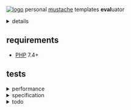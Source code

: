 [![logo](https://raw.githack.com/determin1st/sm-mustache/master/tests/logo.jpg)](https://youtu.be/mQ_AdzWE5Ec)
personal [mustache](https://mustache.github.io/) templates **eval**uator
<details>
  <summary>details</summary>

[The origin](https://github.com/bobthecow/mustache.php)
was reduced, monolithized and namespaced.. a total, individual rewrite from ~`130`kb to ~`15`kb.
#### reduced (removed)
- `=`, template delimiters modifier.
- `<`, template parent, inheritance.
- `>`, template partials, inheritance.
- pragmas (not in spec).
- escaping with `{{{trippleStash}}}`.
- escaping by default (specified explicitly).
- template recursion by default (specified explicitly).
- exceptions/breaks.
- strict callables option.
- logger object => function.
- helpers object => array.
- camel/snake case mixture => camel case.
- filesystem template loaders (strings only, [UTF-8](https://en.wikipedia.org/wiki/UTF-8) is assumed).
- filesystem cache (memory cache only).
- `md5()` hash calculations.
- `mbstring.func_overload` guard (deprecated in new PHPs).
- PHPDoc.
#### monolithized
- helper classes unified into a single engine class.
- template classes converted into anonymous render functions (heredoc).
- rendering short-circuited (recursion instead of repetition).
- accumulation of lines instead of characters in tokenizer.
#### namespaced
- `SM`
</details>

## requirements
- [PHP](https://www.php.net/) 7.4+

## tests
<details>
<summary>performance</summary>

images here
</details>
<details>
<summary>specification</summary>

<https://github.com/mustache/spec>
[![comments](https://raw.githack.com/determin1st/sm-mustache/master/tests/comments.jpg)](https://github.com/determin1st/sm-mustache#tests)
fails below are `{{{triple_stash}}}`es, which are not supported.
[![interpolation](https://raw.githack.com/determin1st/sm-mustache/master/tests/interpolation.jpg)](https://github.com/determin1st/sm-mustache#tests)
[![inverted](https://raw.githack.com/determin1st/sm-mustache/master/tests/inverted.jpg)](https://github.com/determin1st/sm-mustache#tests)
lambdas fail because delimiter alternation in template is not supported.
the last one is [doubtful](https://github.com/mustache/spec/issues/128#issuecomment-868940293).
[![lambdas](https://raw.githack.com/determin1st/sm-mustache/master/tests/lambdas.jpg)](https://github.com/determin1st/sm-mustache#tests)
[![sections](https://raw.githack.com/determin1st/sm-mustache/master/tests/sections.jpg)](https://github.com/determin1st/sm-mustache#tests)
---
</details>










<details>
  <summary>todo</summary>

# usage
### construct
### render

# syntax extentions
## else block
## block operators `==`, `>`, `<`, `>=`, `<=`
## block reindentation

# syntax
## delimiters
a pair of markers around constructs, for example `{{` and `}}`.
minimal size of a marker is 2 characters, maximal is 4.
the pair sizes may differ, for example `<!--` and `-->` are valid delimiters.
## variables
a name inside delimiters identify a variable, for example `{{name}}`.
a variable will be substituted by name with the specified data.
surrounding spaces are ignored so, `{{ name }}` is also valid.
the name of variable must be alpha-numeric, like `{{1}}`, `{{name}}`, `{{name1}}` or `{{1name}}`.
the exception is a variables chain `{{item.1.has.name}}` (called dot notation in the origin).
## block
## inverted block
## lambdas


# examples
## multipass
```php
[
  'en' => [
    'title' => '{:point_up:} multi-language templates with emojis',
    'text'  => '
    {{question_text}} {:question_symbol:}
    {{#answers}}
      {{#chosen}}
        {:white_small_square:} {{answer_text}}
      {{|}}
        {:black_small_square:} {{answer_text}}
      {{/chosen}}
    {{/answers}}
    ',
  ],
  # other languages...
]
```
## motd
</details>


